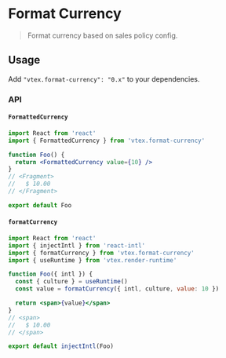 # Format Currency

> Format currency based on sales policy config.

## Usage

Add `"vtex.format-currency": "0.x"` to your dependencies.

### API

#### `FormattedCurrency`

```jsx
import React from 'react'
import { FormattedCurrency } from 'vtex.format-currency'

function Foo() {
  return <FormattedCurrency value={10} />
}
// <Fragment>
//   $ 10.00
// </Fragment>

export default Foo
```

#### `formatCurrency`

```jsx
import React from 'react'
import { injectIntl } from 'react-intl'
import { formatCurrency } from 'vtex.format-currency'
import { useRuntime } from 'vtex.render-runtime'

function Foo({ intl }) {
  const { culture } = useRuntime()
  const value = formatCurrency({ intl, culture, value: 10 })

  return <span>{value}</span>
}
// <span>
//   $ 10.00
// </span>

export default injectIntl(Foo)
```
